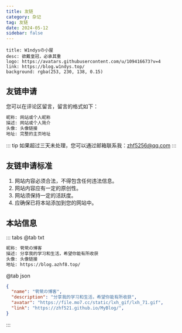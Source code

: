 ```yaml
---
title: 友链
category: 杂记
tag: 友链
date: 2024-05-12
sidebar: false
---
```


```component VPCard
title: W1ndysの小屋
desc: 欲戴皇冠，必承其重
logo: https://avatars.githubusercontent.com/u/109416673?v=4
link: https://blog.w1ndys.top/
background: rgba(253, 230, 138, 0.15)
```

## 友链申请

您可以在评论区留言，留言的格式如下：

```txt
昵称: 网站或个人昵称
描述: 网站或个人简介
头像: 头像链接
地址: 完整的主页地址
```

::: tip
如果超过三天未处理，您可以通过邮箱联系我：zhf5256@qq.com
:::

## 友链申请标准

1. 网站内容必须合法，不得包含任何违法信息。
2. 网站内容应有一定的原创性。
3. 网站须保持一定的活跃度。
4. 应确保已将本站添加到您的网站中。

## 本站信息

::: tabs
@tab txt
```txt
昵称: 茕茕の博客
描述: 分享我的学习和生活，希望你能有所收获
头像: 头像链接
地址: https://blog.azhf8.top/
```
@tab json

```json
{
  "name": "茕茕の博客",
  "description": "分享我的学习和生活，希望你能有所收获",
  "avatar": "https://file.mo7.cc/static/lxh_gif/lxh_71.gif",
  "link": "https://zhf521.github.io/MyBlog/",
}
```
:::
